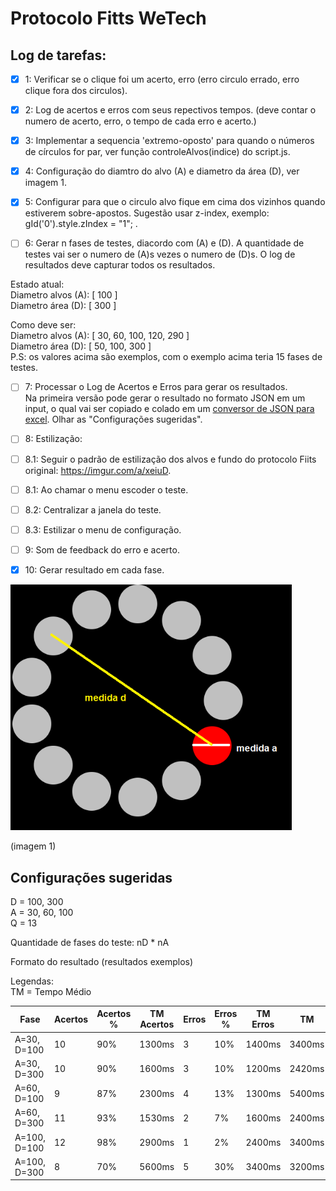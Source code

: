# Protocolo Fitts WeTech

## Log de tarefas:

- [x] 1: Verificar se o clique foi um acerto, erro (erro circulo errado, erro clique fora dos circulos).

- [x] 2: Log de acertos e erros com seus repectivos tempos.
(deve contar o numero de acerto, erro, o tempo de cada erro e acerto.)

- [x] 3: Implementar a sequencia 'extremo-oposto' para quando o números de círculos for par, ver função controleAlvos(indice) do script.js.

- [x] 4: Configuração do diamtro do alvo (A) e diametro da área (D), ver imagem 1.

- [x] 5: Configurar para que o circulo alvo fique em cima dos vizinhos quando estiverem sobre-apostos. Sugestão usar z-index, exemplo:  gId('0').style.zIndex = "1"; .

- [ ] 6: Gerar n fases de testes, diacordo com (A) e (D). A quantidade de testes vai ser o numero de (A)s vezes o numero de (D)s. O log de resultados deve capturar todos os resultados.

Estado atual: 
<br/>Diametro alvos (A): [ 100 ]
<br/>Diametro área (D): [ 300 ]

Como deve ser:
<br/>Diametro alvos (A): [ 30, 60, 100, 120, 290 ]
<br/>Diametro área (D): [ 50, 100, 300 ]
<br/>P.S: os valores acima são exemplos, com o exemplo acima teria 15 fases de testes.

- [ ] 7: Processar o Log de Acertos e Erros para gerar os resultados.
<br/> Na primeira versão pode gerar o resultado no formato JSON em um input, o qual vai ser copiado e colado em um  [conversor de JSON para excel](http://www.convertcsv.com/json-to-csv.htm). Olhar as "Configurações sugeridas".

- [ ] 8: Estilização:
- [ ] 8.1: Seguir o padrão de estilização dos alvos e fundo do protocolo Fiits original: https://imgur.com/a/xeiuD.
- [ ] 8.1: Ao chamar o menu escoder o teste.
- [ ] 8.2: Centralizar a janela do teste.
- [ ] 8.3: Estilizar o menu de configuração.

- [ ] 9: Som de feedback do erro e acerto.
- [x] 10: Gerar resultado em cada fase.

<img src="readme/protocolo-medidas.png"  width="450"/>

(imagem 1)

## Configurações sugeridas
D = 100, 300
<br/>A = 30, 60, 100
<br/>Q = 13

Quantidade de fases do teste: nD * nA

Formato do resultado (resultados exemplos)

Legendas:
<br/>TM = Tempo Médio

| Fase            | Acertos | Acertos % | TM Acertos | Erros | Erros % | TM Erros | TM |
| --------------- | ------- | --------- | ------------------- | ----- | ------- | ----------------- | ----------- |
| A=30, D=100     | 10      | 90%       | 1300ms              | 3     | 10%     | 1400ms            | 3400ms |
| A=30, D=300     | 10      | 90%       | 1600ms              | 3     | 10%     | 1200ms            | 2420ms |
| A=60, D=100     | 9       | 87%       | 2300ms              | 4     | 13%     | 1300ms            | 5400ms |
| A=60, D=300     | 11      | 93%       | 1530ms              | 2     | 7%      | 1600ms            | 2400ms |
| A=100, D=100    | 12      | 98%       | 2900ms              | 1     | 2%      | 2400ms            | 3400ms |
| A=100, D=300    | 8       | 70%       | 5600ms              | 5     | 30%     | 3400ms            | 3200ms |
